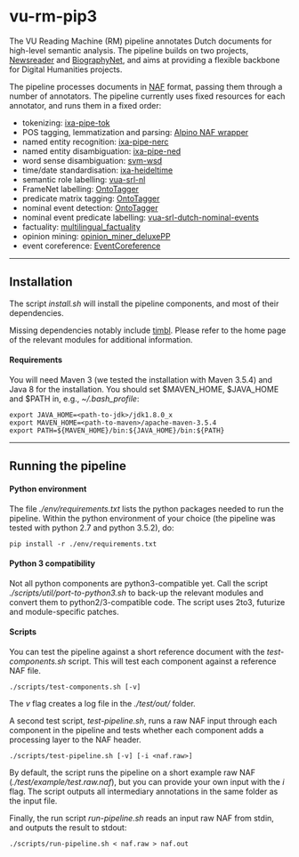 # vu-rm-pip3


The VU Reading Machine (RM) pipeline annotates Dutch documents for high-level semantic analysis. 
The pipeline builds on two projects, [Newsreader](http://www.newsreader-project.eu) and [BiographyNet](http://www.biographynet.nl), and aims at providing a flexible backbone for Digital Humanities projects.

The pipeline processes documents in [NAF](https://github.com/newsreader/NAF) format, passing them through a number of annotators. The pipeline currently uses fixed resources for each annotator, and runs them in a fixed order:

  - tokenizing: [ixa-pipe-tok](https://github.com/ixa-ehu/ixa-pipe-tok)
  - POS tagging, lemmatization and parsing: [Alpino NAF wrapper](https://github.com/cltl/morphosyntactic_parser_nl)
  - named entity recognition: [ixa-pipe-nerc](https://github.com/ixa-ehu/ixa-pipe-nerc/blob/master/README.md)
  - named entity disambiguation: [ixa-pipe-ned](https://github.com/ixa-ehu/ixa-pipe-ned)
  - word sense disambiguation: [svm-wsd](https://github.com/cltl/svm_wsd)
  - time/date standardisation: [ixa-heideltime](https://github.com/ixa-ehu/ixa-heideltime) 
  - semantic role labelling: [vua-srl-nl](https://github.com/newsreader/vua-srl-nl)
  - FrameNet labelling: [OntoTagger](https://github.com/cltl/OntoTagger)
  - predicate matrix tagging: [OntoTagger](https://github.com/cltl/OntoTagger)
  - nominal event detection: [OntoTagger](https://github.com/cltl/OntoTagger)
  - nominal event predicate labelling: [vua-srl-dutch-nominal-events](https://github.com/newsreader/vua-srl-dutch-nominal-events)
  - factuality: [multilingual_factuality](https://github.com/cltl/multilingual_factuality)
  - opinion mining: [opinion_miner_deluxePP](https://github.com/cltl/opinion_miner_deluxe)
  - event coreference: [EventCoreference](https://github.com/cltl/EventCoreference)


----
## Installation
The script *install.sh* will install the pipeline components, and most of their dependencies. 

Missing dependencies notably include [timbl](http://ilk.uvt.nl/timbl). Please refer to the home page of the relevant modules for additional information. 

#### Requirements
You will need Maven 3 (we tested the installation with Maven 3.5.4) and Java 8 for the installation. You should set $MAVEN_HOME, $JAVA_HOME and $PATH in, e.g., *~/.bash_profile*:
```shell
export JAVA_HOME=<path-to-jdk>/jdk1.8.0_x
export MAVEN_HOME=<path-to-maven>/apache-maven-3.5.4
export PATH=${MAVEN_HOME}/bin:${JAVA_HOME}/bin:${PATH}
``` 

----
## Running the pipeline
#### Python environment
The file *./env/requirements.txt* lists the python packages needed to run the pipeline. 
Within the python environment of your choice (the pipeline was tested with python 2.7 and python 3.5.2), do:
```
pip install -r ./env/requirements.txt
```

#### Python 3 compatibility
Not all python components are python3-compatible yet. Call the script *./scripts/util/port-to-python3.sh* to back-up the relevant modules and convert them to python2/3-compatible code. The script uses 2to3, futurize and module-specific patches. 

#### Scripts
You can test the pipeline against a short reference document with the *test-components.sh* script. This will test each component against a reference NAF file.
```
./scripts/test-components.sh [-v]
```
The *v* flag creates a log file in the *./test/out/* folder.

A second test script, *test-pipeline.sh*, runs a raw NAF input through each component in the pipeline and tests whether each component adds a processing layer to the NAF header. 
```
./scripts/test-pipeline.sh [-v] [-i <naf.raw>]
```
By default, the script runs the pipeline on a short example raw NAF (*./test/example/test.raw.naf*), but you can provide your own input with the *i* flag. The script outputs all intermediary annotations in the same folder as the input file.

Finally, the run script *run-pipeline.sh* reads an input raw NAF from stdin, and outputs the result to stdout:
```
./scripts/run-pipeline.sh < naf.raw > naf.out
```

